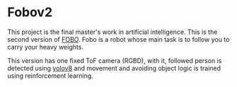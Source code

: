 # Fobov2
This project is the final master's work in artificial intelligence. This is the second version of [FOBO].
Fobo is a robot whose main task is to follow you to carry your heavy weights.

This version has one fixed ToF camera (RGBD), with it, followed person is detected using [yolov8] and movement and avoiding object logic is trained using reinforcement learning.



[FOBO]: https://github.com/izarte/FoBo
[yolov8]: https://github.com/ultralytics/ultralytics